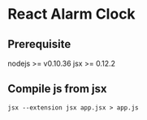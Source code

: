 React Alarm Clock
=================

Prerequisite
------------
nodejs >= v0.10.36
jsx >= 0.12.2

Compile js from jsx
-------------------
```
jsx --extension jsx app.jsx > app.js
```
